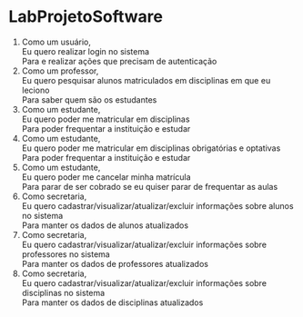 # LabProjetoSoftware

<ol>
  <li>
    Como um usuário, <br>
    Eu quero realizar login no sistema <br>
    Para e realizar ações que precisam de autenticação
  </li>
  <li>
    Como um professor, <br>
    Eu quero pesquisar alunos matriculados em disciplinas em que eu leciono <br>
    Para saber quem são os estudantes
  </li>
  <li>
    Como um estudante, <br>
    Eu quero poder me matricular em disciplinas <br>
    Para poder frequentar a instituição e estudar 
  </li>
  <li>
    Como um estudante, <br>
    Eu quero poder me matricular em disciplinas obrigatórias e optativas <br>
    Para poder frequentar a instituição e estudar 
  </li>
  <li>
    Como um estudante, <br>
    Eu quero poder me cancelar minha matrícula <br>
    Para parar de ser cobrado se eu quiser parar de frequentar as aulas 
  </li>
  <li>
    Como secretaria, <br>
    Eu quero cadastrar/visualizar/atualizar/excluir informações sobre alunos no sistema <br>
    Para manter os dados de alunos atualizados
  </li>
  <li>
    Como secretaria, <br>
    Eu quero cadastrar/visualizar/atualizar/excluir informações sobre professores no sistema <br>
    Para manter os dados de professores atualizados
  </li>
  <li>
    Como secretaria, <br>
    Eu quero cadastrar/visualizar/atualizar/excluir informações sobre disciplinas no sistema <br>
    Para manter os dados de disciplinas atualizados
  </li>
</ol>
